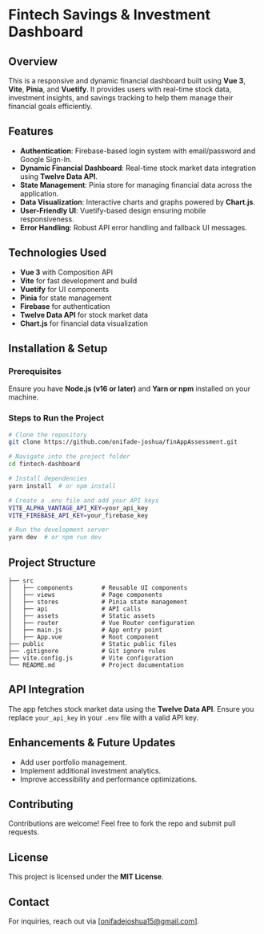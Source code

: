 # Fintech Savings & Investment Dashboard

## Overview
This is a responsive and dynamic financial dashboard built using **Vue 3**, **Vite**, **Pinia**, and **Vuetify**. It provides users with real-time stock data, investment insights, and savings tracking to help them manage their financial goals efficiently.

## Features
- **Authentication**: Firebase-based login system with email/password and Google Sign-In.
- **Dynamic Financial Dashboard**: Real-time stock market data integration using **Twelve Data API**.
- **State Management**: Pinia store for managing financial data across the application.
- **Data Visualization**: Interactive charts and graphs powered by **Chart.js**.
- **User-Friendly UI**: Vuetify-based design ensuring mobile responsiveness.
- **Error Handling**: Robust API error handling and fallback UI messages.

## Technologies Used
- **Vue 3** with Composition API
- **Vite** for fast development and build
- **Vuetify** for UI components
- **Pinia** for state management
- **Firebase** for authentication
- **Twelve Data API** for stock market data
- **Chart.js** for financial data visualization

## Installation & Setup
### Prerequisites
Ensure you have **Node.js (v16 or later)** and **Yarn or npm** installed on your machine.

### Steps to Run the Project
```sh
# Clone the repository
git clone https://github.com/onifade-joshua/finAppAssessment.git

# Navigate into the project folder
cd fintech-dashboard

# Install dependencies
yarn install  # or npm install

# Create a .env file and add your API keys
VITE_ALPHA_VANTAGE_API_KEY=your_api_key
VITE_FIREBASE_API_KEY=your_firebase_key

# Run the development server
yarn dev  # or npm run dev
```

## Project Structure
```
├── src
│   ├── components        # Reusable UI components
│   ├── views             # Page components
│   ├── stores            # Pinia state management
│   ├── api               # API calls
│   ├── assets            # Static assets
│   ├── router            # Vue Router configuration
│   ├── main.js           # App entry point
│   ├── App.vue           # Root component
├── public                # Static public files
├── .gitignore            # Git ignore rules
├── vite.config.js        # Vite configuration
└── README.md             # Project documentation
```

## API Integration
The app fetches stock market data using the **Twelve Data API**. Ensure you replace `your_api_key` in your `.env` file with a valid API key.

## Enhancements & Future Updates
- Add user portfolio management.
- Implement additional investment analytics.
- Improve accessibility and performance optimizations.

## Contributing
Contributions are welcome! Feel free to fork the repo and submit pull requests.

## License
This project is licensed under the **MIT License**.

## Contact
For inquiries, reach out via [onifadejoshua15@gmail.com].

